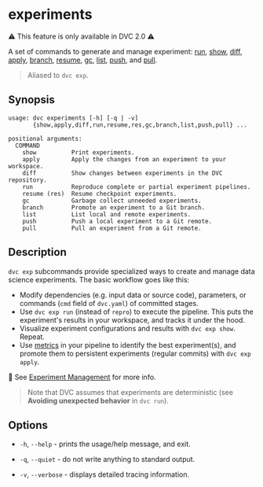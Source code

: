 # experiments

⚠️ This feature is only available in DVC 2.0 ⚠️

A set of commands to generate and manage <abbr>experiment</abbr>:
[run](/doc/command-reference/exp/run), [show](/doc/command-reference/exp/show),
[diff](/doc/command-reference/exp/diff),
[apply](/doc/command-reference/exp/apply),
[branch](/doc/command-reference/exp/branch),
[resume](/doc/command-reference/exp/resume),
[gc](/doc/command-reference/exp/gc), [list](/doc/command-reference/exp/list),
[push](/doc/command-reference/exp/list), and
[pull](/doc/command-reference/exp/pull).

> Aliased to `dvc exp`.

## Synopsis

```usage
usage: dvc experiments [-h] [-q | -v]
       {show,apply,diff,run,resume,res,gc,branch,list,push,pull} ...

positional arguments:
  COMMAND
    show          Print experiments.
    apply         Apply the changes from an experiment to your workspace.
    diff          Show changes between experiments in the DVC repository.
    run           Reproduce complete or partial experiment pipelines.
    resume (res)  Resume checkpoint experiments.
    gc            Garbage collect unneeded experiments.
    branch        Promote an experiment to a Git branch.
    list          List local and remote experiments.
    push          Push a local experiment to a Git remote.
    pull          Pull an experiment from a Git remote.
```

## Description

`dvc exp` subcommands provide specialized ways to create and manage data science
experiments. The basic workflow goes like this:

- Modify <abbr>dependencies</abbr> (e.g. input data or source code),
  <abbr>parameters</abbr>, or commands (`cmd` field of `dvc.yaml`) of committed
  stages.
- Use `dvc exp run` (instead of `repro`) to execute the pipeline. This puts the
  experiment's results in your <abbr>workspace</abbr>, and tracks it under the
  hood.
- Visualize experiment configurations and results with `dvc exp show`. Repeat.
- Use [metrics](/doc/command-reference/metrics) in your pipeline to identify the
  best experiment(s), and promote them to persistent experiments (regular
  commits) with `dvc exp apply`.

📖 See [Experiment Management](/doc/user-guide/experiment-management) for more
info.

> Note that DVC assumes that <abbr>experiments</abbr> are deterministic (see
> **Avoiding unexpected behavior** in `dvc run`).

## Options

- `-h`, `--help` - prints the usage/help message, and exit.

- `-q`, `--quiet` - do not write anything to standard output.

- `-v`, `--verbose` - displays detailed tracing information.
